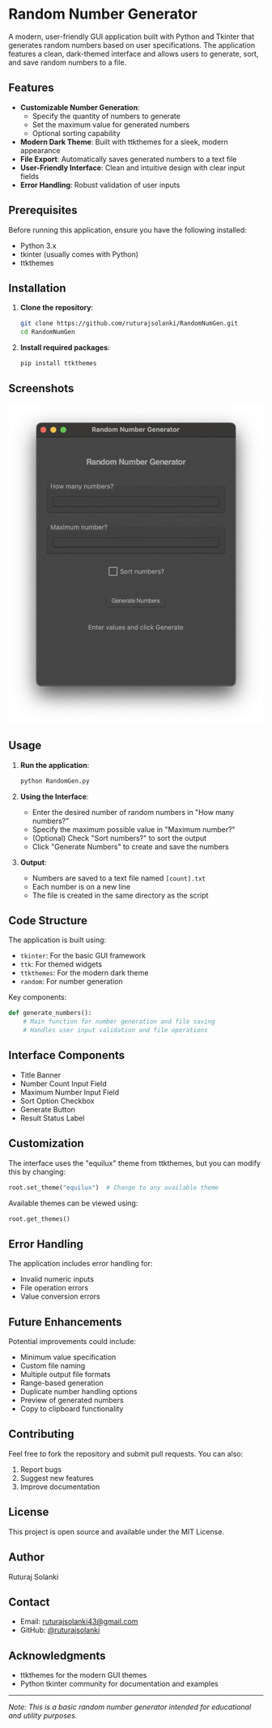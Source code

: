 # Random Number Generator

A modern, user-friendly GUI application built with Python and Tkinter that generates random numbers based on user specifications. The application features a clean, dark-themed interface and allows users to generate, sort, and save random numbers to a file.

## Features

- **Customizable Number Generation**: 
  - Specify the quantity of numbers to generate
  - Set the maximum value for generated numbers
  - Optional sorting capability
- **Modern Dark Theme**: Built with ttkthemes for a sleek, modern appearance
- **File Export**: Automatically saves generated numbers to a text file
- **User-Friendly Interface**: Clean and intuitive design with clear input fields
- **Error Handling**: Robust validation of user inputs

## Prerequisites

Before running this application, ensure you have the following installed:
- Python 3.x
- tkinter (usually comes with Python)
- ttkthemes

## Installation

1. **Clone the repository**:
   ```bash
   git clone https://github.com/ruturajsolanki/RandomNumGen.git
   cd RandomNumGen
   ```

2. **Install required packages**:
   ```bash
   pip install ttkthemes
   ```
   
## Screenshots

![Main Screen](Main%20Screen.png)

## Usage

1. **Run the application**:
   ```bash
   python RandomGen.py
   ```

2. **Using the Interface**:
   - Enter the desired number of random numbers in "How many numbers?"
   - Specify the maximum possible value in "Maximum number?"
   - (Optional) Check "Sort numbers?" to sort the output
   - Click "Generate Numbers" to create and save the numbers

3. **Output**:
   - Numbers are saved to a text file named `[count].txt`
   - Each number is on a new line
   - The file is created in the same directory as the script

## Code Structure

The application is built using:
- `tkinter`: For the basic GUI framework
- `ttk`: For themed widgets
- `ttkthemes`: For the modern dark theme
- `random`: For number generation

Key components:
```python
def generate_numbers():
    # Main function for number generation and file saving
    # Handles user input validation and file operations
```

## Interface Components

- Title Banner
- Number Count Input Field
- Maximum Number Input Field
- Sort Option Checkbox
- Generate Button
- Result Status Label

## Customization

The interface uses the "equilux" theme from ttkthemes, but you can modify this by changing:
```python
root.set_theme("equilux")  # Change to any available theme
```

Available themes can be viewed using:
```python
root.get_themes()
```

## Error Handling

The application includes error handling for:
- Invalid numeric inputs
- File operation errors
- Value conversion errors

## Future Enhancements

Potential improvements could include:
- Minimum value specification
- Custom file naming
- Multiple output file formats
- Range-based generation
- Duplicate number handling options
- Preview of generated numbers
- Copy to clipboard functionality

## Contributing

Feel free to fork the repository and submit pull requests. You can also:
1. Report bugs
2. Suggest new features
3. Improve documentation

## License

This project is open source and available under the MIT License.

## Author

Ruturaj Solanki

## Contact

- Email: ruturajsolanki43@gmail.com
- GitHub: [@ruturajsolanki](https://github.com/ruturajsolanki)

## Acknowledgments

- ttkthemes for the modern GUI themes
- Python tkinter community for documentation and examples

---

*Note: This is a basic random number generator intended for educational and utility purposes.*
